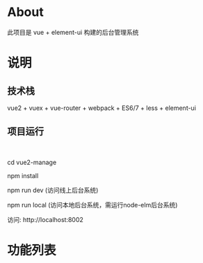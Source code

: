 
# About

此项目是 vue + element-ui 构建的后台管理系统

# 说明



## 技术栈

vue2 + vuex + vue-router + webpack + ES6/7 + less + element-ui


## 项目运行
 

cd vue2-manage  

npm install

npm run dev (访问线上后台系统)

npm run local (访问本地后台系统，需运行node-elm后台系统)


访问: http://localhost:8002



# 功能列表



